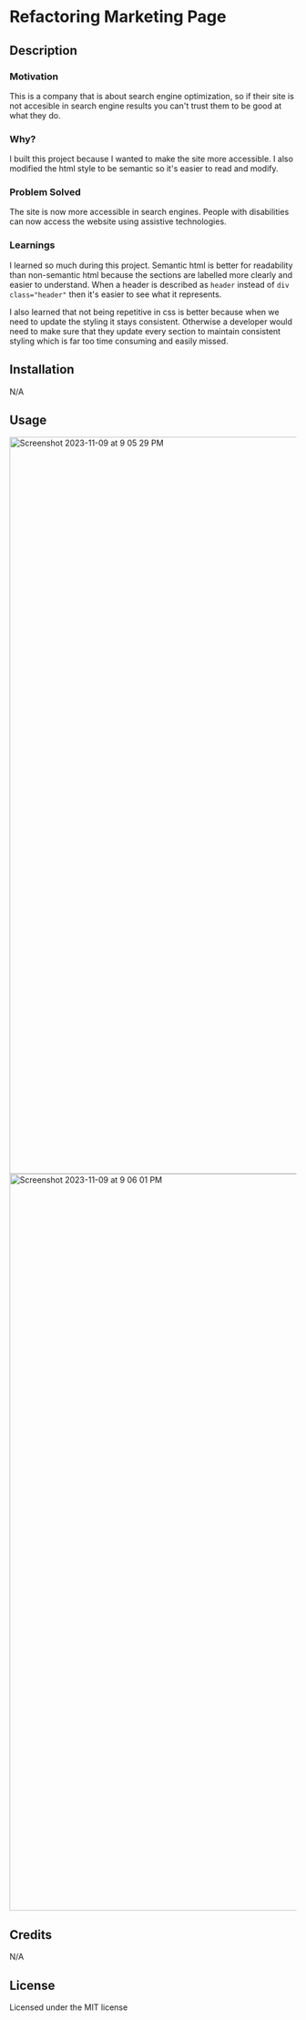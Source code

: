 # Refactoring Marketing Page

## Description

### Motivation

This is a company that is about search engine optimization, so if their site is not accesible in search engine results you can't trust them to be good at what they do.

### Why?

I built this project because I wanted to make the site more accessible. I also modified the html style to be semantic so it's easier to read and modify.

### Problem Solved

The site is now more accessible in search engines.
People with disabilities can now access the website using assistive technologies.

### Learnings

I learned so much during this project. Semantic html is better for readability than non-semantic html because the sections are labelled more clearly and easier to understand. When a header is described as `header` instead of `div class="header"` then it's easier to see what it represents.

I also learned that not being repetitive in css is better because when we need to update the styling it stays consistent. Otherwise a developer would need to make sure that they update every section to maintain consistent styling which is far too time consuming and easily missed.

## Installation

N/A

## Usage

<img width="1294" alt="Screenshot 2023-11-09 at 9 05 29 PM" src="https://github.com/Kaystaken/accessible-marketing-site/assets/148396597/76e705a1-4ac9-494a-a4ef-9be3e5e5e91c">

<img width="1294" alt="Screenshot 2023-11-09 at 9 06 01 PM" src="https://github.com/Kaystaken/accessible-marketing-site/assets/148396597/17666793-fc4f-4e9f-bf1e-20911472c7fb">

## Credits

N/A

## License

Licensed under the MIT license
